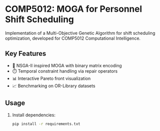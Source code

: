 # COMP5012: MOGA for Personnel Shift Scheduling

Implementation of a Multi-Objective Genetic Algorithm for shift scheduling optimization, developed for COMP5012 Computational Intelligence.

## Key Features
- 🧬 NSGA-II inspired MOGA with binary matrix encoding
- ⏱️ Temporal constraint handling via repair operators
- 📊 Interactive Pareto front visualization
- 📈 Benchmarking on OR-Library datasets

## Usage
1. Install dependencies:
   ```bash
   pip install -r requirements.txt
